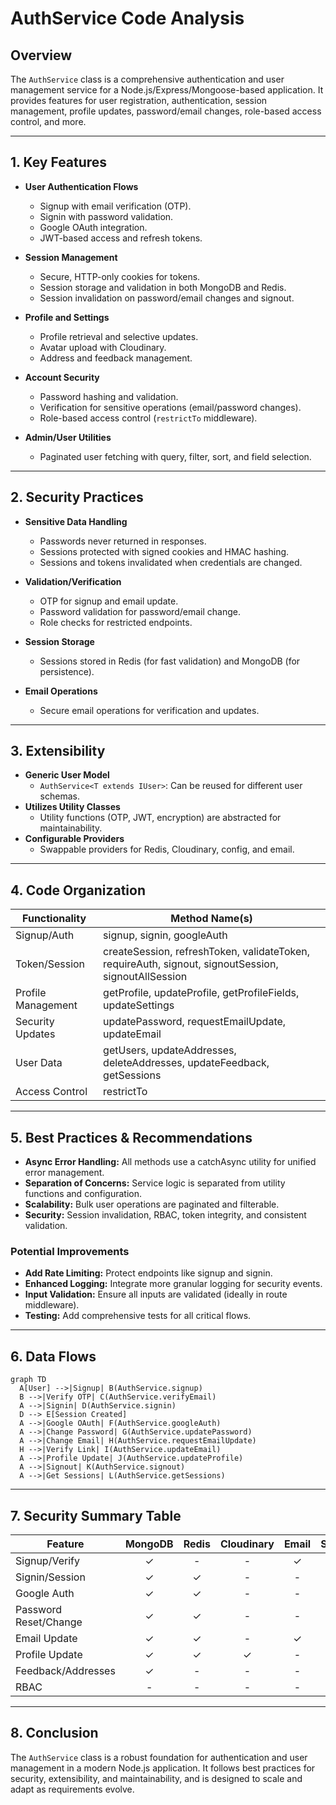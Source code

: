 # AuthService Code Analysis

## Overview

The `AuthService` class is a comprehensive authentication and user management service for a Node.js/Express/Mongoose-based application. It provides features for user registration, authentication, session management, profile updates, password/email changes, role-based access control, and more.

---

## 1. Key Features

- **User Authentication Flows**

  - Signup with email verification (OTP).
  - Signin with password validation.
  - Google OAuth integration.
  - JWT-based access and refresh tokens.

- **Session Management**

  - Secure, HTTP-only cookies for tokens.
  - Session storage and validation in both MongoDB and Redis.
  - Session invalidation on password/email changes and signout.

- **Profile and Settings**

  - Profile retrieval and selective updates.
  - Avatar upload with Cloudinary.
  - Address and feedback management.

- **Account Security**

  - Password hashing and validation.
  - Verification for sensitive operations (email/password changes).
  - Role-based access control (`restrictTo` middleware).

- **Admin/User Utilities**
  - Paginated user fetching with query, filter, sort, and field selection.

---

## 2. Security Practices

- **Sensitive Data Handling**

  - Passwords never returned in responses.
  - Sessions protected with signed cookies and HMAC hashing.
  - Sessions and tokens invalidated when credentials are changed.

- **Validation/Verification**

  - OTP for signup and email update.
  - Password validation for password/email change.
  - Role checks for restricted endpoints.

- **Session Storage**

  - Sessions stored in Redis (for fast validation) and MongoDB (for persistence).

- **Email Operations**
  - Secure email operations for verification and updates.

---

## 3. Extensibility

- **Generic User Model**
  - `AuthService<T extends IUser>`: Can be reused for different user schemas.
- **Utilizes Utility Classes**
  - Utility functions (OTP, JWT, encryption) are abstracted for maintainability.
- **Configurable Providers**
  - Swappable providers for Redis, Cloudinary, config, and email.

---

## 4. Code Organization

| Functionality      | Method Name(s)                                                                                      |
| ------------------ | --------------------------------------------------------------------------------------------------- |
| Signup/Auth        | signup, signin, googleAuth                                                                          |
| Token/Session      | createSession, refreshToken, validateToken, requireAuth, signout, signoutSession, signoutAllSession |
| Profile Management | getProfile, updateProfile, getProfileFields, updateSettings                                         |
| Security Updates   | updatePassword, requestEmailUpdate, updateEmail                                                     |
| User Data          | getUsers, updateAddresses, deleteAddresses, updateFeedback, getSessions                             |
| Access Control     | restrictTo                                                                                          |

---

## 5. Best Practices & Recommendations

- **Async Error Handling:** All methods use a catchAsync utility for unified error management.
- **Separation of Concerns:** Service logic is separated from utility functions and configuration.
- **Scalability:** Bulk user operations are paginated and filterable.
- **Security:** Session invalidation, RBAC, token integrity, and consistent validation.

### Potential Improvements

- **Add Rate Limiting:** Protect endpoints like signup and signin.
- **Enhanced Logging:** Integrate more granular logging for security events.
- **Input Validation:** Ensure all inputs are validated (ideally in route middleware).
- **Testing:** Add comprehensive tests for all critical flows.

---

## 6. Data Flows

```mermaid
graph TD
  A[User] -->|Signup| B(AuthService.signup)
  B -->|Verify OTP| C(AuthService.verifyEmail)
  A -->|Signin| D(AuthService.signin)
  D --> E[Session Created]
  A -->|Google OAuth| F(AuthService.googleAuth)
  A -->|Change Password| G(AuthService.updatePassword)
  A -->|Change Email| H(AuthService.requestEmailUpdate)
  H -->|Verify Link| I(AuthService.updateEmail)
  A -->|Profile Update| J(AuthService.updateProfile)
  A -->|Signout| K(AuthService.signout)
  A -->|Get Sessions| L(AuthService.getSessions)
```

---

## 7. Security Summary Table

| Feature               | MongoDB | Redis | Cloudinary | Email | Security |
| --------------------- | :-----: | :---: | :--------: | :---: | :------: |
| Signup/Verify         |    ✓    |   -   |     -      |   ✓   |    ✓     |
| Signin/Session        |    ✓    |   ✓   |     -      |   -   |    ✓     |
| Google Auth           |    ✓    |   ✓   |     -      |   -   |    ✓     |
| Password Reset/Change |    ✓    |   ✓   |     -      |   -   |    ✓     |
| Email Update          |    ✓    |   ✓   |     -      |   ✓   |    ✓     |
| Profile Update        |    ✓    |   ✓   |     ✓      |   -   |    ✓     |
| Feedback/Addresses    |    ✓    |   -   |     -      |   -   |    ✓     |
| RBAC                  |    -    |   -   |     -      |   -   |    ✓     |

---

## 8. Conclusion

The `AuthService` class is a robust foundation for authentication and user management in a modern Node.js application. It follows best practices for security, extensibility, and maintainability, and is designed to scale and adapt as requirements evolve.
